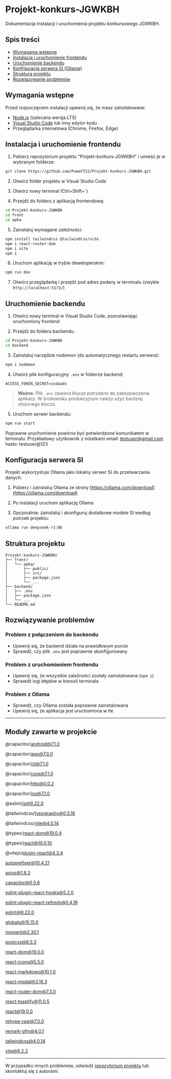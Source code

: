 # Projekt-konkurs-JGWKBH

Dokumentacja instalacji i uruchomienia projektu konkursowego JGWKBH.

## Spis treści
- [Wymagania wstępne](#wymagania-wstępne)
- [Instalacja i uruchomienie frontendu](#instalacja-i-uruchomienie-frontendu)
- [Uruchomienie backendu](#uruchomienie-backendu)
- [Konfiguracja serwera SI (Ollama)](#konfiguracja-serwera-si)
- [Struktura projektu](#struktura-projektu)
- [Rozwiązywanie problemów](#rozwiązywanie-problemów)

## Wymagania wstępne

Przed rozpoczęciem instalacji upewnij się, że masz zainstalowane:

- [Node.js](https://nodejs.org/) (zalecana wersja LTS)
- [Visual Studio Code](https://code.visualstudio.com/) lub inny edytor kodu
- Przeglądarka internetowa (Chrome, Firefox, Edge)

## Instalacja i uruchomienie frontendu

1. Pobierz repozytorium projektu "Projekt-konkurs-JGWKBH" i umieść je w wybranym folderze:

```bash
git clone https://github.com/PumaYT22/Projekt-konkurs-JGWKBH.git
```

2. Otwórz folder projektu w Visual Studio Code

3. Otwórz nowy terminal (Ctrl+Shift+`)

4. Przejdź do folderu z aplikacją frontendową:

```bash
cd Projekt-konkurs-JGWKBH
cd front
cd apka
```

5. Zainstaluj wymagane zależności:

```bash
npm install tailwindcss @tailwindcss/vite
npm i react-router-dom
npm i vite
npm i
```

6. Uruchom aplikację w trybie deweloperskim:

```bash
npm run dev
```

7. Otwórz przeglądarkę i przejdź pod adres podany w terminalu (zwykle `http://localhost:5173/`)


## Uruchomienie backendu

1. Otwórz nowy terminal w Visual Studio Code, pozostawiając uruchomiony frontend

2. Przejdź do folderu backendu:

```bash
cd Projekt-konkurs-JGWKBH
cd backend
```

3. Zainstaluj narzędzie nodemon (do automatycznego restartu serwera):

```bash
npm i nodemon
```

4. Utwórz plik konfiguracyjny `.env` w folderze backend:

```
ACCESS_TOKEN_SECRET=ssdaads
```

> **Ważne**: Plik `.env` zawiera klucze potrzebne do zabezpieczenia aplikacji. W środowisku produkcyjnym należy użyć bardziej złożonego klucza.

5. Uruchom serwer backendu:

```bash
npm run start
```

Poprawne uruchomienie powinno być potwierdzone komunikatem w terminalu.
Przykładowy użytkownik z notatkami
email: testuser@gmail.com
hasło: testuser@123

## Konfiguracja serwera SI

Projekt wykorzystuje Ollama jako lokalny serwer SI do przetwarzania danych.

1. Pobierz i zainstaluj Ollama ze strony [https://ollama.com/download](https://ollama.com/download)


2. Po instalacji uruchom aplikację Ollama

3. Opcjonalnie: zainstaluj i skonfiguruj dodatkowe modele SI według potrzeb projektu:

```bash
ollama run deepseek-r1:8b
```

## Struktura projektu

```
Projekt-konkurs-JGWKBH/
├── front/
│   └── apka/
│       ├── public/
│       ├── src/
│       ├── package.json
│       └── ...
├── backend/
│   ├── .env
│   ├── package.json
│   └── ...
└── README.md
```

## Rozwiązywanie problemów

### Problem z połączeniem do backendu
- Upewnij się, że backend działa na prawidłowym porcie
- Sprawdź, czy plik `.env` jest poprawnie skonfigurowany

### Problem z uruchomieniem frontendu
- Upewnij się, że wszystkie zależności zostały zainstalowane (`npm i`)
- Sprawdź logi błędów w konsoli terminala

### Problem z Ollama
- Sprawdź, czy Ollama została poprawnie zainstalowana
- Upewnij się, że aplikacja jest uruchomiona w tle

---
## Moduły zawarte w projekcie

@capacitor/android@7.1.0

@capacitor/app@7.0.0

@capacitor/cli@7.1.0

@capacitor/core@7.1.0

@capacitor/http@0.0.2

@capacitor/ios@7.1.0

@eslint/js@9.22.0

@tailwindcss/typography@0.5.16

@tailwindcss/vite@4.0.14

@types/react-dom@19.0.4

@types/react@19.0.10

@vitejs/plugin-react@4.3.4

autoprefixer@10.4.21

axios@1.8.3

capacitor@0.5.6

eslint-plugin-react-hooks@5.2.0

eslint-plugin-react-refresh@0.4.19

eslint@9.22.0

globals@15.15.0

moment@2.30.1

postcss@8.5.3

react-dom@19.0.0

react-icons@5.5.0

react-markdown@10.1.0

react-modal@3.16.3

react-router-dom@7.3.0

react-toastify@11.0.5

react@19.0.0

rehype-raw@7.0.0

remark-gfm@4.0.1

tailwindcss@4.0.14

vite@6.2.2

---

W przypadku innych problemów, odwiedź [repozytorium projektu](https://github.com/username/Projekt-konkurs-JGWKBH/issues) lub skontaktuj się z autorami.

